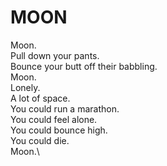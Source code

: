 # MOON

Moon.\
Pull down your pants.\
Bounce your butt off their babbling.\
Moon.\
Lonely.\
A lot of space.\
You could run a marathon.\
You could feel alone.\
You could bounce high.\
You could die.\
Moon.\


